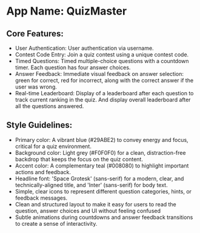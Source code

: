 # **App Name**: QuizMaster

## Core Features:

- User Authentication: User authentication via username.
- Contest Code Entry: Join a quiz contest using a unique contest code.
- Timed Questions: Timed multiple-choice questions with a countdown timer. Each question has four answer choices.
- Answer Feedback: Immediate visual feedback on answer selection: green for correct, red for incorrect, along with the correct answer if the user was wrong.
- Real-time Leaderboard: Display of a leaderboard after each question to track current ranking in the quiz. And display overall leaderboard after all the questions answered.

## Style Guidelines:

- Primary color: A vibrant blue (#29ABE2) to convey energy and focus, critical for a quiz environment.
- Background color: Light grey (#F0F0F0) for a clean, distraction-free backdrop that keeps the focus on the quiz content.
- Accent color: A complementary teal (#008080) to highlight important actions and feedback.
- Headline font: 'Space Grotesk' (sans-serif) for a modern, clear, and technically-aligned title, and 'Inter' (sans-serif) for body text.
- Simple, clear icons to represent different question categories, hints, or feedback messages.
- Clean and structured layout to make it easy for users to read the question, answer choices and UI without feeling confused
- Subtle animations during countdowns and answer feedback transitions to create a sense of interactivity.